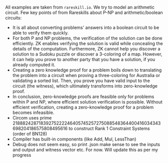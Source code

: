 All examples are taken from `rareskill.io`. We try to model an arithmetic circuit. Few key points of from Rareskills about P-NP and arithmetic/boolean circuits:

- It is all about converting problems' answers into a boolean circuit to be able to verify them quickly.
- For both P and NP problems, the verification of the solution can be done efficiently. ZK enables verifying the solution is valid while concealing the details of the computation. Furthermore, ZK cannot help you discover a solution to a Sudoku puzzle or discover a 3-coloring of a map. However, it can help you prove to another party that you have a solution, if you already computed it.
- Creating a zero knowledge proof for a problem boils down to translating the problem into a circuit when proving a three-coloring for Australia or validating a sorted list. Then, you prove you have valid input to the circuit (the witness), which ultimately transforms into zero-knowledge proof.
- In conclusion, zero-knowledge proofs are feasible only for problems within P and NP, where efficient solution verification is possible. Without efficient verification, creating a zero-knowledge proof for a problem becomes infeasible.
- Circom uses prime 21888242871839275222246405745257275088548364400416034343698204186575808495616 to construct Rank 1 Constraint Systems (order of BN128)
- Compiler has built-in components (like Add, Mul, LessThan)
- Debug does not seem easy, so print .json make sense to see the inputs and output and witness vector etc. For now. 
Will update this as per my progress


